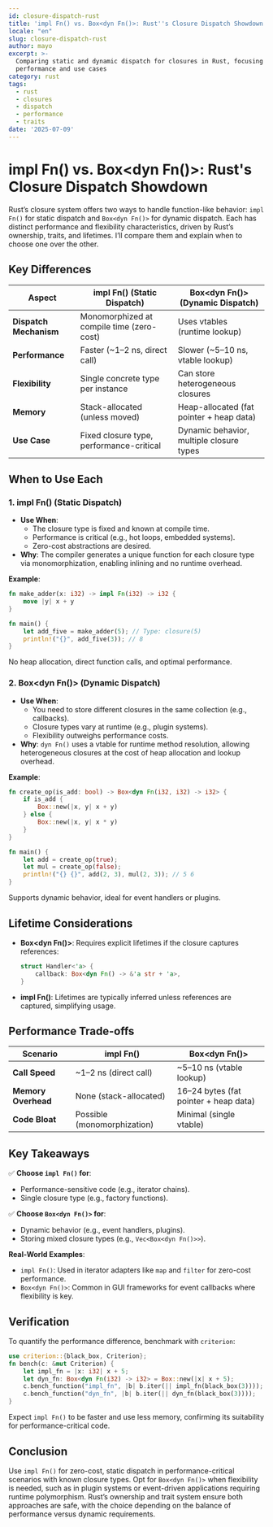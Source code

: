 ```yaml
---
id: closure-dispatch-rust
title: 'impl Fn() vs. Box<dyn Fn()>: Rust''s Closure Dispatch Showdown'
locale: "en"
slug: closure-dispatch-rust
author: mayo
excerpt: >-
  Comparing static and dynamic dispatch for closures in Rust, focusing on
  performance and use cases
category: rust
tags:
  - rust
  - closures
  - dispatch
  - performance
  - traits
date: '2025-07-09'
---
```


# impl Fn() vs. Box<dyn Fn()>: Rust's Closure Dispatch Showdown

Rust’s closure system offers two ways to handle function-like behavior: `impl Fn()` for static dispatch and `Box<dyn Fn()>` for dynamic dispatch. Each has distinct performance and flexibility characteristics, driven by Rust’s ownership, traits, and lifetimes. I’ll compare them and explain when to choose one over the other.

## Key Differences

| **Aspect** | **impl Fn() (Static Dispatch)** | **Box<dyn Fn()> (Dynamic Dispatch)** |
|------------|--------------------------------|--------------------------------------|
| **Dispatch Mechanism** | Monomorphized at compile time (zero-cost) | Uses vtables (runtime lookup) |
| **Performance** | Faster (~1–2 ns, direct call) | Slower (~5–10 ns, vtable lookup) |
| **Flexibility** | Single concrete type per instance | Can store heterogeneous closures |
| **Memory** | Stack-allocated (unless moved) | Heap-allocated (fat pointer + heap data) |
| **Use Case** | Fixed closure type, performance-critical | Dynamic behavior, multiple closure types |

## When to Use Each

### 1. impl Fn() (Static Dispatch)
- **Use When**:
  - The closure type is fixed and known at compile time.
  - Performance is critical (e.g., hot loops, embedded systems).
  - Zero-cost abstractions are desired.
- **Why**: The compiler generates a unique function for each closure type via monomorphization, enabling inlining and no runtime overhead.

**Example**:
```rust
fn make_adder(x: i32) -> impl Fn(i32) -> i32 {
    move |y| x + y
}

fn main() {
    let add_five = make_adder(5); // Type: closure(5)
    println!("{}", add_five(3)); // 8
}
```

No heap allocation, direct function calls, and optimal performance.

### 2. Box<dyn Fn()> (Dynamic Dispatch)
- **Use When**:
  - You need to store different closures in the same collection (e.g., callbacks).
  - Closure types vary at runtime (e.g., plugin systems).
  - Flexibility outweighs performance costs.
- **Why**: `dyn Fn()` uses a vtable for runtime method resolution, allowing heterogeneous closures at the cost of heap allocation and lookup overhead.

**Example**:
```rust
fn create_op(is_add: bool) -> Box<dyn Fn(i32, i32) -> i32> {
    if is_add {
        Box::new(|x, y| x + y)
    } else {
        Box::new(|x, y| x * y)
    }
}

fn main() {
    let add = create_op(true);
    let mul = create_op(false);
    println!("{} {}", add(2, 3), mul(2, 3)); // 5 6
}
```

Supports dynamic behavior, ideal for event handlers or plugins.

## Lifetime Considerations

- **Box<dyn Fn()>**: Requires explicit lifetimes if the closure captures references:
  ```rust
  struct Handler<'a> {
      callback: Box<dyn Fn() -> &'a str + 'a>,
  }
  ```
- **impl Fn()**: Lifetimes are typically inferred unless references are captured, simplifying usage.

## Performance Trade-offs

| **Scenario** | **impl Fn()** | **Box<dyn Fn()>** |
|--------------|---------------|-------------------|
| **Call Speed** | ~1–2 ns (direct call) | ~5–10 ns (vtable lookup) |
| **Memory Overhead** | None (stack-allocated) | 16–24 bytes (fat pointer + heap data) |
| **Code Bloat** | Possible (monomorphization) | Minimal (single vtable) |

## Key Takeaways

✅ **Choose `impl Fn()` for**:
- Performance-sensitive code (e.g., iterator chains).
- Single closure type (e.g., factory functions).

✅ **Choose `Box<dyn Fn()>` for**:
- Dynamic behavior (e.g., event handlers, plugins).
- Storing mixed closure types (e.g., `Vec<Box<dyn Fn()>>`).

**Real-World Examples**:
- `impl Fn()`: Used in iterator adapters like `map` and `filter` for zero-cost performance.
- `Box<dyn Fn()>`: Common in GUI frameworks for event callbacks where flexibility is key.

## Verification

To quantify the performance difference, benchmark with `criterion`:

```rust
use criterion::{black_box, Criterion};
fn bench(c: &mut Criterion) {
    let impl_fn = |x: i32| x + 5;
    let dyn_fn: Box<dyn Fn(i32) -> i32> = Box::new(|x| x + 5);
    c.bench_function("impl_fn", |b| b.iter(|| impl_fn(black_box(3))));
    c.bench_function("dyn_fn", |b| b.iter(|| dyn_fn(black_box(3))));
}
```

Expect `impl Fn()` to be faster and use less memory, confirming its suitability for performance-critical code.

## Conclusion

Use `impl Fn()` for zero-cost, static dispatch in performance-critical scenarios with known closure types. Opt for `Box<dyn Fn()>` when flexibility is needed, such as in plugin systems or event-driven applications requiring runtime polymorphism. Rust’s ownership and trait system ensure both approaches are safe, with the choice depending on the balance of performance versus dynamic requirements.
